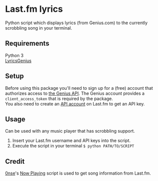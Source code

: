 # Last.fm lyrics
Python script which displays lyrics (from Genius.com) to the currently scrobbling song in your terminal.

## Requirements
Python 3\
[LyricsGenius](https://github.com/johnwmillr/LyricsGenius)

## Setup
Before using this package you'll need to sign up for a (free) account that authorizes access to [the Genius API](http://genius.com/api-clients). The Genius account provides a `client_access_token` that is required by the package.\
You also need to create an [API account](https://www.last.fm/api/account/create) on Last.fm to get an API key.

## Usage
Can be used with any music player that has scrobbling support.

1. Insert your Last.fm username and API keys into the script.
2. Execute the script in your terminal ```$ python PATH/TO/SCRIPT```

## Credit
[0nse](https://github.com/0nse)'s [Now Playing](https://github.com/0nse/now_playing) script is used to get song information from Last.fm.
